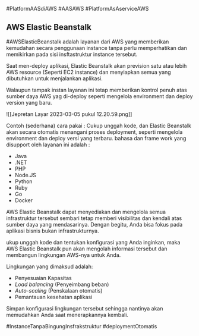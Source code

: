 #PlatformAASdiAWS #AASAWS #PlatformAsAserviceAWS

## AWS Elastic Beanstalk
#AWSElasticBeanstalk adalah layanan dari AWS yang memberikan kemudahan secara penggunaan instance tanpa perlu memperhatikan dan memikirkan pada sisi insftastruktur instance tersebut. 

Saat men-deploy aplikasi, Elastic Beanstalk akan prevision satu atau lebih AWS resource (Seperti EC2 instance) dan menyiapkan semua yang dibutuhkan untuk menjalankan aplikasi.

Walaupun tampak instan layanan ini tetap memberikan kontrol penuh atas sumber daya AWS yag di-deploy seperti mengelola environment dan deploy version yang baru.

![[Jepretan Layar 2023-03-05 pukul 12.20.59.png]]

Contoh (sederhana) cara pakai :
Cukup unggah kode, dan Elastic Beanstalk akan secara otomatis menangani proses deployment, seperti mengelola environment  dan deploy versi yang terbaru.
bahasa dan frame work yang disupport oleh layanan ini adalah :
- Java
- .NET
- PHP
- Node.JS
- Python
- Ruby
- Go
- Docker

AWS Elastic Beanstalk dapat menyediakan dan mengelola semua infrastruktur tersebut sembari tetap memberi visibilitas dan kendali atas sumber daya yang mendasarinya. Dengan begitu, Anda bisa fokus pada aplikasi bisnis bukan infrastrukturnya.

ukup unggah kode dan tentukan konfigurasi yang Anda inginkan, maka AWS Elastic Beanstalk pun akan mengolah informasi tersebut dan membangun lingkungan AWS-nya untuk Anda.

Lingkungan yang dimaksud adalah:

-   Penyesuaian Kapasitas
-   _Load balancing_ (Penyeimbang beban)
-   _Auto-scaling_ (Penskalaan otomatis)
-   Pemantauan kesehatan aplikasi

Simpan konfigurasi lingkungan tersebut sehingga nantinya akan memudahkan Anda saat menerapkannya kembali.



#InstanceTanpaBingungInsfrakstruktur #deploymentOtomatis 
